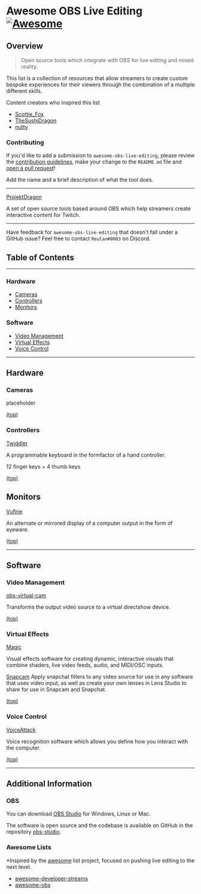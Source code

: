 # Awesome OBS Live Editing [![Awesome](https://awesome.re/badge-flat2.svg)](https://awesome.re)
## Overview
> Open source tools which integrate with OBS for live editing and mixed reality.

This list is a collection of resources that allow streamers to create custom
bespoke experiences for their viewers through the combination of a multiple different skills.

Content creators who inspired this list
- [Scottie_Fox](https://www.twitch.tv/scottie_fox)
- [TheSushiDragon](https://www.twitch.tv/thesushidragon)
- [nutty](https://www.youtube.com/channel/UCI5t_ve3cr5a1_3rrmbp6jQ)


### Contributing
If you'd like to add a submission to `awesome-obs-live-editing`, please review the [contribution guidelines](CONTRIBUTING.md), make your change to the `README.md` file and [open a pull request](https://opensource.guide/how-to-contribute/#opening-a-pull-request)!

Add the name and a brief description of what the tool does.

---
[ProjektDragon](http://projektdragon.com)

A set of open source tools based around OBS which help streamers create interactive content for Twitch. 

---

Have feedback for `awesome-obs-live-editing` that doesn't fall under a GitHub issue?  Feel free to contact `Reulan#0003` on Discord.

## Table of Contents
---
### Hardware
- [Cameras](#cameras)
- [Controllers](#controllers)
- [Monitors](#monitors)

### Software
- [Video Management](#video-management)
- [Virtual Effects](#software)
- [Voice Control](#voice-control)
---

## Hardware
### Cameras
placeholder

[(top)](#table-of-contents)

### Controllers
[Twiddler](https://www.tekgear.com/twiddler3.html)

A programmable keyboard in the formfactor of a hand controller.

12 finger keys + 4 thumb keys

[(top)](#table-of-contents)

## Monitors
[Vufine](https://store.vufine.com/products/vufine-wearable-display-2)

An alternate or mirrored display of a computer output in the form of eyeware.

[(top)](#table-of-contents)

---
## Software
### Video Management
[obs-virtual-cam](https://github.com/CatxFish/obs-virtual-cam)

Transforms the output video source to a virtual directshow device.

[(top)](#table-of-contents)

### Virtual Effects
[Magic](https://magicmusicvisuals.com)

Visual effects software for creating dynamic, interactive visuals that combine shaders, live video feeds, audio, and MIDI/OSC inputs.

[Snapcam](https://snapcamera.snapchat.com/)
Apply snapchat filters to any video source for use in any software that uses video input, as well as create your own lenses in Lens Studio to share for use in Snapcam and Snapchat.


[(top)](#table-of-contents)

### Voice Control
[VoiceAttack](https://voiceattack.com/)

Voice recognition software which allows you define how you interact with the computer. 

[(top)](#table-of-contents)

---
## Additional Information
### OBS
You can download [OBS Studio](https://obsproject.com/download) for Windows, Linux or Mac.

The software is open source and the codebase is available on GitHub in the repository [obs-studio](https://github.com/obsproject/obs-studio).

### Awesome Lists
*Inspired by the [awesome](https://github.com/sindresorhus/awesome) list project, focused on pushing live editing to the next level.

- [awesome-developer-streams](https://github.com/bnb/awesome-developer-streams)
- [awesome-obs](https://github.com/juancarlospaco/awesome-obs)

